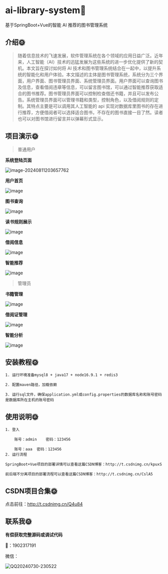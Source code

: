 # ai-library-system🎂

基于SpringBoot+Vue的智能 AI 推荐的图书管理系统


## 介绍🌞

> 随着信息技术的飞速发展，软件管理系统在各个领域的应用日益广泛。近年来，人工智能（AI）技术的迅猛发展为这些系统的进一步优化提供了新的契机。本文旨在探讨如何将 AI 技术和图书管理系统结合在一起中，以提升系统的智能化和用户体验。本文描述的主体是图书管理系统，系统分为三个界面，用户界面、图书管理员界面、系统管理员界面。用户界面可以查询图书及信息，查看借阅违章等信息，可以留言图书馆，可以通过智能推荐获取适合的图书推荐。图书管理员界面可以控制检查借还书籍，并且可以发布公告。系统管理员界面可以管理书籍和类型，控制角色，以及借阅规则的定制。其特点主要是可以调用其人工智能的 api 实现对数据库里图书的存在进行推荐，方便借阅者可以选择适合图书，不存在的图书直接一目了然。读者也可以对图书馆进行留言并以弹幕形式显示。


## 项目演示🌞

> 普通用户

**系统登陆页面**

![image-20240811203657762](https://github.com/user-attachments/assets/c6d3807e-fa19-4731-80ae-04022c86424d)


**用户首页**

![image](https://github.com/user-attachments/assets/aa6616cd-c009-4b69-b8ba-2250f2d4fe5a)


**图书查询**

![image](https://github.com/user-attachments/assets/b88391cd-d43e-480a-9586-aef482073441)

**读书规则展示**

![image](https://github.com/user-attachments/assets/a3edc738-9009-4973-812c-ac9156108d0d)

**借阅信息**

![image](https://github.com/user-attachments/assets/a002dfc0-e940-4c1d-ae4e-82d6a71575f1)

**智能推荐**

![image](https://github.com/user-attachments/assets/a0e4254b-e2df-4fa0-ab89-9f62b96fda3d)

> 管理员

**书籍管理**

![image](https://github.com/user-attachments/assets/57c11c89-2ac4-40ae-8c86-c4e96aa404cf)


**借阅证管理**

![image](https://github.com/user-attachments/assets/f50cf32c-deda-43df-af2c-d10c27703310)

**智能分析**

![image](https://github.com/user-attachments/assets/11fbf8f0-29ad-4ae7-9d64-8e38c20662ae)


## 安装教程🌞

```
1. 运行环境准备mysql8 + java17 + node16.9.1 + redis3

2. 配置maven路径，加载依赖

3. 运行sql文件，确保application.yml或config.properties的数据库名称和账号密码是数据库所在主机的账号密码
```


## 使用说明🌞

```
1. 登入

    账号：admin	密码：123456
    
    账号：aaa	密码：123456
2. 运行流程

SpringBoot+Vue项目的部署详情可以查看这篇CSDN博客：http://t.csdnimg.cn/kpuxS

前后端不分离项目的部署流程可以查看这篇CSDN博客：http://t.csdnimg.cn/CslA5
```


## CSDN项目合集🌞

点击前往：http://t.csdnimg.cn/Q4u84


## 联系我🌞

**有偿获取完整源码或调试代码**

🐧：1902317191

微信：


![QQ20240730-230522](https://github.com/user-attachments/assets/88e5761c-c372-4608-b65c-a1bd4e27dad0)
